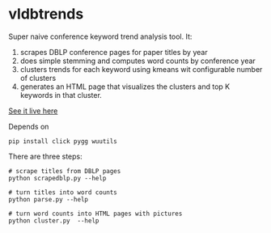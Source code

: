 vldbtrends
==========

Super naive conference keyword trend analysis tool.   It:

1. scrapes DBLP conference pages for paper titles by year
2. does simple stemming and computes word counts by conference year
3. clusters trends for each keyword using kmeans wit configurable number of clusters
4. generates an HTML page that visualizes the clusters and top K keywords in that cluster.


<a href="http://sirrice.github.io/vldbtrends/">See it live here</a>

Depends on

    pip install click pygg wuutils

There are three steps:

    # scrape titles from DBLP pages
    python scrapedblp.py --help

    # turn titles into word counts
    python parse.py --help

    # turn word counts into HTML pages with pictures
    python cluster.py  --help

